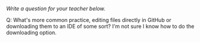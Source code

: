 _Write a question for your teacher below._

Q: What's more common practice, editing files directly in GitHub or downloading them to an IDE of some sort? I'm not sure I know how to do the downloading option.
